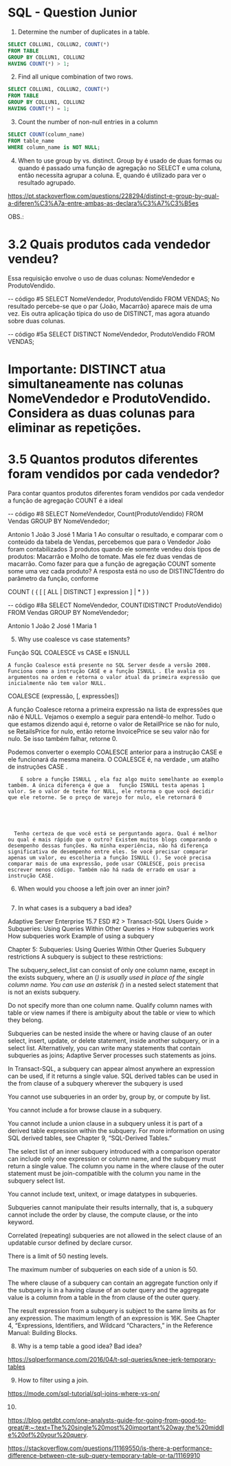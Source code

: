 # SQL - Question Junior

1) Determine the number of duplicates in a table.

```sql
SELECT COLLUN1, COLLUN2, COUNT(*)
FROM TABLE
GROUP BY COLLUN1, COLLUN2
HAVING COUNT(*) > 1;
```

2) Find all unique combination of two rows.

```sql
SELECT COLLUN1, COLLUN2, COUNT(*)
FROM TABLE
GROUP BY COLLUN1, COLLUN2
HAVING COUNT(*) = 1;
```

3) Count the number of non-null entries in a column

```sql
SELECT COUNT(column_name)
FROM table_name
WHERE column_name is NOT NULL;
```

4) When to use group by vs. distinct.
Group by é usado de duas formas ou quando é passado uma função de agregação no SELECT e uma coluna, então necessita agrupar a coluna. E, quando é utilizado para ver o resultado agrupado.

https://pt.stackoverflow.com/questions/228294/distinct-e-group-by-qual-a-diferen%C3%A7a-entre-ambas-as-declara%C3%A7%C3%B5es

OBS.:
# 3.2 Quais produtos cada vendedor vendeu?
Essa requisição envolve o uso de duas colunas: NomeVendedor e ProdutoVendido.

-- código #5
SELECT NomeVendedor, ProdutoVendido FROM VENDAS;
No resultado percebe-se que o par {João, Macarrão} aparece mais de uma vez. Eis outra aplicação típica do uso de DISTINCT, mas agora atuando sobre duas colunas.

-- código #5a
SELECT DISTINCT NomeVendedor, ProdutoVendido FROM VENDAS;
# Importante: DISTINCT atua simultaneamente nas colunas NomeVendedor e ProdutoVendido. Considera as duas colunas para eliminar as repetições.

# 3.5 Quantos produtos diferentes foram vendidos por cada vendedor?
Para contar quantos produtos diferentes foram vendidos por cada vendedor a função de agregação COUNT é a ideal

-- código #8
SELECT NomeVendedor, Count(ProdutoVendido)
FROM Vendas
GROUP BY NomeVendedor;

Antonio 1
João 3
José 1
Maria 1
Ao consultar o resultado, e comparar com o conteúdo da tabela de Vendas, percebemos que para o Vendedor João foram contabilizados 3 produtos quando ele somente vendeu dois tipos de produtos: Macarrão e Molho de tomate. Mas ele fez duas vendas de macarrão. Como fazer para que a função de agregação COUNT somente some uma vez cada produto? A resposta está no uso de DISTINCTdentro do parâmetro da função, conforme

COUNT ( { [ [ ALL | DISTINCT ] expression ] | * } )


-- código #8a
SELECT NomeVendedor, COUNT(DISTINCT ProdutoVendido)
FROM Vendas
GROUP BY NomeVendedor;

Antonio 1
João 2
José 1
Maria 1


5) Why use coalesce vs case statements?

Função SQL COALESCE vs CASE e ISNULL
 


    A função Coalesce está presente no SQL Server desde a versão 2008. Funciona como a instrução CASE e a função ISNULL . Ele avalia os argumentos na ordem e retorna o valor atual da primeira expressão que inicialmente não tem valor NULL.

COALESCE (expressão, [, expressões])

A função Coalesce retorna a primeira expressão na lista de expressões que não é NULL. Vejamos o exemplo a seguir para entendê-lo melhor. Tudo o que estamos dizendo aqui é, retorne o valor de RetailPrice se não for nulo, se RetailsPrice for nulo, então retorne InvoicePrice se seu valor não for nulo. Se isso também falhar, retorne 0.



Podemos converter o exemplo COALESCE anterior para a instrução CASE e ele funcionará da mesma maneira. O COALESCE é, na verdade , um atalho de instruções CASE .


        E sobre a função ISNULL , ela faz algo muito semelhante ao exemplo também. A única diferença é que a   função ISNULL testa apenas 1 valor. Se o valor de teste for NULL, ele retorna o que você decidir que ele retorne. Se o preço de varejo for nulo, ele retornará 0





      Tenho certeza de que você está se perguntando agora. Qual é melhor ou qual é mais rápido que o outro? Existem muitos blogs comparando o desempenho dessas funções. Na minha experiência, não há diferença significativa de desempenho entre eles. Se você precisar comparar apenas um valor, eu escolheria a função ISNULL (). Se você precisa comparar mais de uma expressão, pode usar COALESCE, pois precisa escrever menos código. Também não há nada de errado em usar a instrução CASE.



6)  When would you choose a left join over an inner join?

```sql

```

7) In what cases is a subquery a bad idea?

Adaptive Server Enterprise 15.7 ESD #2 > Transact-SQL Users Guide > Subqueries: Using Queries Within Other Queries > How subqueries work
How subqueries work  Example of using a subquery

Chapter 5: Subqueries: Using Queries Within Other Queries
Subquery restrictions
A subquery is subject to these restrictions:

The subquery_select_list can consist of only one column name, except in the exists subquery, where an (*) is usually used in place of the single column name. You can use an asterisk (*) in a nested select statement that is not an exists subquery.

Do not specify more than one column name. Qualify column names with table or view names if there is ambiguity about the table or view to which they belong.

Subqueries can be nested inside the where or having clause of an outer select, insert, update, or delete statement, inside another subquery, or in a select list. Alternatively, you can write many statements that contain subqueries as joins; Adaptive Server processes such statements as joins.

In Transact-SQL, a subquery can appear almost anywhere an expression can be used, if it returns a single value. SQL derived tables can be used in the from clause of a subquery wherever the subquery is used

You cannot use subqueries in an order by, group by, or compute by list.

You cannot include a for browse clause in a subquery.

You cannot include a union clause in a subquery unless it is part of a derived table expression within the subquery. For more information on using SQL derived tables, see Chapter 9, “SQL-Derived Tables.”

The select list of an inner subquery introduced with a comparison operator can include only one expression or column name, and the subquery must return a single value. The column you name in the where clause of the outer statement must be join-compatible with the column you name in the subquery select list.

You cannot include text, unitext, or image datatypes in subqueries.

Subqueries cannot manipulate their results internally, that is, a subquery cannot include the order by clause, the compute clause, or the into keyword.

Correlated (repeating) subqueries are not allowed in the select clause of an updatable cursor defined by declare cursor.

There is a limit of 50 nesting levels.

The maximum number of subqueries on each side of a union is 50.

The where clause of a subquery can contain an aggregate function only if the subquery is in a having clause of an outer query and the aggregate value is a column from a table in the from clause of the outer query.

The result expression from a subquery is subject to the same limits as for any expression. The maximum length of an expression is 16K. See Chapter 4, “Expressions, Identifiers, and Wildcard “Characters,” in the Reference Manual: Building Blocks.



8) Why is a temp table a good idea? Bad idea?

https://sqlperformance.com/2016/04/t-sql-queries/knee-jerk-temporary-tables

9) How to filter using a join.

https://mode.com/sql-tutorial/sql-joins-where-vs-on/

10) 
 
https://blog.getdbt.com/one-analysts-guide-for-going-from-good-to-great/#:~:text=The%20single%20most%20important%20way,the%20middle%20of%20your%20query.

https://stackoverflow.com/questions/11169550/is-there-a-performance-difference-between-cte-sub-query-temporary-table-or-ta/11169910
